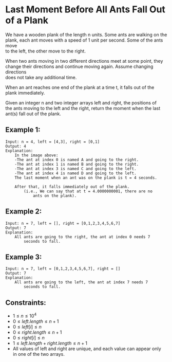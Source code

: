 # Last Moment Before All Ants Fall Out of a Plank
We have a wooden plank of the length n units. Some ants are walking on the  
plank, each ant moves with a speed of 1 unit per second. Some of the ants move  
to the left, the other move to the right.

When two ants moving in two different directions meet at some point, they  
change their directions and continue moving again. Assume changing directions  
does not take any additional time.

When an ant reaches one end of the plank at a time t, it falls out of the  
plank immediately.

Given an integer n and two integer arrays left and right, the positions of  
the ants moving to the left and the right, return the moment when the last  
ant(s) fall out of the plank.

 

## Example 1:

    Input: n = 4, left = [4,3], right = [0,1]
    Output: 4
    Explanation: 
        In the image above:
        -The ant at index 0 is named A and going to the right.
        -The ant at index 1 is named B and going to the right.
        -The ant at index 3 is named C and going to the left.
        -The ant at index 4 is named D and going to the left.
        The last moment when an ant was on the plank is t = 4 seconds.  

        After that, it falls immediately out of the plank. 
            (i.e., We can say that at t = 4.0000000001, there are no  
                ants on the plank).

## Example 2:

    Input: n = 7, left = [], right = [0,1,2,3,4,5,6,7]
    Output: 7
    Explanation: 
        All ants are going to the right, the ant at index 0 needs 7 
            seconds to fall.
        
## Example 3:

    Input: n = 7, left = [0,1,2,3,4,5,6,7], right = []
    Output: 7
    Explanation: 
        All ants are going to the left, the ant at index 7 needs 7 
            seconds to fall.
        
 

## Constraints:

* $1 \le n \le 10^4$
* $0 \le left.length \le n + 1$
* $0 \le left[i] \le n$
* $0 \le right.length \le n + 1$
* $0 \le right[i] \le n$
* $1 \le left.length + right.length \le n + 1$
* All values of left and right are unique, and each value can appear only  
in one of the two arrays.


